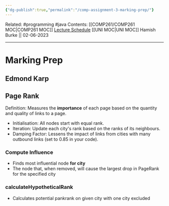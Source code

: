 ```yaml
---
{"dg-publish":true,"permalink":"/comp-assignment-3-marking-prep/"}
---
```


Related: #programming #java 
Contents: [[COMP261/COMP261 MOC\|COMP261 MOC]]
[Lecture Schedule](https://ecs.wgtn.ac.nz/Courses/COMP261_2023T1/LectureSchedule)
[[UNI MOC\|UNI MOC]]
Hamish Burke || 02-06-2023
***

# Marking Prep

## Edmond Karp

## Page Rank

Definition: Measures the **importance** of each page based on the quantity and quality of links to a page.

- Initialisation: All nodes start with equal rank.
- Iteration: Update each city's rank based on the ranks of its neighbours.
- Damping Factor: Lessens the impact of links from cities with many outbound links (set to 0.85 in your code).

### Compute Influence

- Finds most influential node **for city**
- The node that, when removed, will cause the largest drop in PageRank for the specified city

### calculateHypotheticalRank

- Calculates potential pankrank on given city with one city excluded



